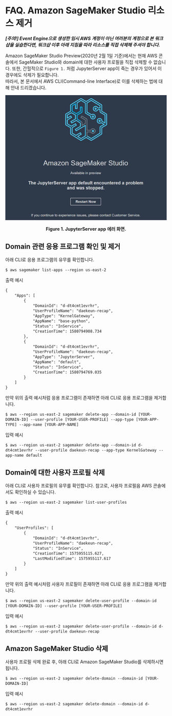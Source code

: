 # FAQ. Amazon SageMaker Studio 리소스 제거 

***[주의!] Event Engine으로 생성한 임시 AWS 계정이 아닌 여러분의 계정으로 본 워크샵을 실습한다면, 워크샵 이후 아래 지침을 따라 리소스를 직접 삭제해 주셔야 합니다.***

Amazon SageMaker Studio Preview(2020년 2월 1일 기준)에서는 현재 AWS 콘솔에서 SageMaker Studio와 domain에 대한 사용자 프로필을 직접 삭제할 수 없습니다.
또한, 간헐적으로 `Figure 1.` 처럼 JupyterServer app이 죽는 경우가 있어서 이 경우에도 삭제가 필요합니다.<br>
따라서, 본 문서에서 AWS CLI(Command-line Interface)로 이를 삭제하는 법에 대해 안내 드리겠습니다.

![img1](./images/fig01.png)
**<center>Figure 1. JupyterServer app 에러 화면.</center>**    

## Domain 관련 응용 프로그램 확인 및 제거

아래 CLI로 응용 프로그램의 유무를 확인합니다.
```
$ aws sagemaker list-apps --region us-east-2
```

출력 예시
```
{
    "Apps": [
        {
            "DomainId": "d-dt4cmt1evrhr",
            "UserProfileName": "daekeun-recap",
            "AppType": "KernelGateway",
            "AppName": "base-python",
            "Status": "InService",
            "CreationTime": 1580794908.734
        },
        {
            "DomainId": "d-dt4cmt1evrhr",
            "UserProfileName": "daekeun-recap",
            "AppType": "JupyterServer",
            "AppName": "default",
            "Status": "InService",
            "CreationTime": 1580794769.035
        }
    ]
}
```

만약 위의 출력 예시처럼 응용 프로그램이 존재하면 아래 CLI로 응용 프로그램을 제거합니다.
```shell
$ aws --region us-east-2 sagemaker delete-app --domain-id [YOUR-DOMAIN-ID] --user-profile [YOUR-USER-PROFILE] --app-type [YOUR-APP-TYPE] --app-name [YOUR-APP-NAME]
```

입력 예시
```shell
$ aws --region us-east-2 sagemaker delete-app --domain-id d-dt4cmt1evrhr --user-profile daekeun-recap --app-type KernelGateway --app-name default
```

## Domain에 대한 사용자 프로필 삭제

아래 CLI로 사용자 프로필의 유무를 확인합니다. 참고로, 사용자 프로필음 AWS 콘솔에서도 확인하실 수 있습니다.
```shell
$ aws --region us-east-2 sagemaker list-user-profiles
```

출력 예시
```
{
    "UserProfiles": [
        {
            "DomainId": "d-dt4cmt1evrhr",
            "UserProfileName": "daekeun-recap",
            "Status": "InService",
            "CreationTime": 1575955115.627,
            "LastModifiedTime": 1575955117.617
        }
    ]
}
```

만약 위의 출력 예시처럼 사용자 프로필이 존재하면 아래 CLI로 응용 프로그램을 제거합니다.
```shell
$ aws --region us-east-2 sagemaker delete-user-profile --domain-id [YOUR-DOMAIN-ID] --user-profile [YOUR-USER-PROFILE]
```

입력 예시
```shell
$ aws --region us-east-2 sagemaker delete-user-profile --domain-id d-dt4cmt1evrhr --user-profile daekeun-recap
```

## Amazon SageMaker Studio 삭제
사용자 프로필 삭제 완료 후, 아래 CLI로 Amazon SageMaker Studio를 삭제하시면 됩니다.

```shell
$ aws --region us-east-2 sagemaker delete-domain --domain-id [YOUR-DOMAIN-ID]
```

입력 예시
```shell
$ aws --region us-east-2 sagemaker delete-domain --domain-id d-dt4cmt1evrhr
```
